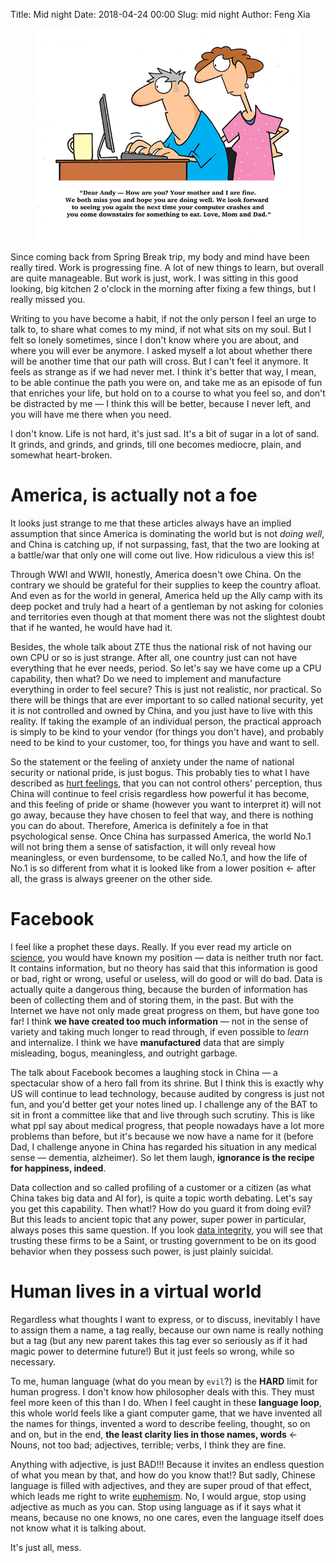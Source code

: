 Title: Mid night
Date: 2018-04-24 00:00
Slug: mid night
Author: Feng Xia

<figure class="col l6 m12 s12">
  <img src="/images/missing%20you.png"/>
</figure>

Since coming back from Spring Break trip, my body and mind have been
really tired. Work is progressing fine. A lot of new things to learn,
but overall are quite manageable. But work is just, work. I was
sitting in this good looking, big kitchen 2 o'clock in the morning
after fixing a few things, but I really missed you. 

Writing to you have become a habit, if not the only person I feel an
urge to talk to, to share what comes to my mind, if not what sits on
my soul. But I felt so lonely sometimes, since I don't know where you
are about, and where you will ever be anymore. I asked myself a lot
about whether there will be another time that our path will cross. But
I can't feel it anymore. It feels as strange as if we had never met. I
think it's better that way, I mean, to be able continue the path you
were on, and take me as an episode of fun that enriches your life, but
hold on to a course to what you feel so, and don't be distracted by me
&mdash; I think this will be better, because I never left, and you
will have me there when you need.

I don't know. Life is not hard, it's just sad. It's a bit of sugar in
a lot of sand. It grinds, and grinds, and grinds, till one becomes
mediocre, plain, and somewhat heart-broken.

# America, is actually not a foe

It looks just strange to me that these articles always have an implied
assumption that since America is dominating the world but is not
_doing well_, and China is catching up, if not surpassing, fast, that
the two are looking at a battle/war that only one will come out
live. How ridiculous a view this is!

Through WWI and WWII, honestly, America doesn't owe China. On the
contrary we should be grateful for their supplies to keep the country
afloat. And even as for the world in general, America held up the Ally
camp with its deep pocket and truly had a heart of a gentleman by not
asking for colonies and territories even though at that moment there
was not the slightest doubt that if he wanted, he would have had it.

Besides, the whole talk about ZTE thus the national
risk of not having our own CPU or so is just strange. After all, one
country just can not have everything that he ever needs, period. So
let's say we have come up a CPU capability, then what? Do we need to
implement and manufacture everything in order to feel secure? This is
just not realistic, nor practical. So there will be things that are
ever important to so called national security, yet it is not
controlled and owned by China, and you just have to live with this
reality. If taking the example of an individual person, the practical
approach is simply to be kind to your vendor (for things you don't
have), and probably need to be kind to your customer, too, for things
you have and want to sell.

So the statement or the feeling of anxiety under the name of national
security or national pride, is just bogus. This probably ties to what
I have described as [hurt feelings][1], that you can not control
others' perception, thus China will continue to feel crisis regardless
how powerful it has become, and this feeling of pride or shame
(however you want to interpret it) will not go away, because they have
chosen to feel that way, and there is nothing you can do
about. Therefore, America is definitely a foe in that psychological
sense. Once China has surpassed America, the world No.1 will not
bring them a sense of satisfaction, it will only reveal how
meaningless, or even burdensome, to be called No.1, and how the life
of No.1 is so different from what it is looked like from a lower
position &larr; after all, the grass is always greener on the other
side.

[1]: {filename}/thoughts/hurt%20feeling.md

# Facebook

I feel like a prophet these days. Really. If you ever read my article
on [science][2], you would have known my position &mdash; data is
neither truth nor fact. It contains information, but no theory has
said that this information is good or bad, right or wrong, useful or
useless, will do good or will do bad. Data is actually quite a
dangerous thing, because the burden of information has been of
collecting them and of storing them, in the past. But with the Internet
we have not only made great progress on them, but have gone too far! I
think **we have created too much information** &mdash; not in the
sense of variety and taking much longer to read through, if even
possible to _learn_ and internalize. I think we have **manufactured**
data that are simply misleading, bogus, meaningless, and outright garbage.

[2]: {filename}/thoughts/science.md

The talk about Facebook becomes a laughing stock in China &mdash; a
spectacular show of a hero fall from its shrine. But I think this is
exactly why US will continue to lead technology, because audited by
congress is just not fun, and you'd better get your notes lined up. I
challenge any of the BAT to sit in front a committee like that and
live through such scrutiny. This is like what ppl say about medical
progress, that people nowadays have a lot more problems than before,
but it's because we now have a name for it (before Dad, I challenge
anyone in China has regarded his situation in any medical sense
&mdash; dementia, alzheimer). So let them laugh, **ignorance is the
recipe for happiness, indeed**.

Data collection and so called profiling of a customer or a citizen (as
what China takes big data and AI for), is quite a topic worth
debating. Let's say you get this capability. Then what!? How do you
guard it from doing evil? But this leads to ancient topic that any
power, super power in particular, always poses this same question. If
you look [data integrity][4], you will see that trusting these firms
to be a Saint, or trusting government to be on its good behavior when
they possess such power, is just plainly suicidal.

[4]: {filename}/thoughts/data%20and%20credit%20score.md

# Human lives in a virtual world

Regardless what thoughts I want to express, or to discuss, inevitably
I have to assign them a name, a tag really, because our own name is
really
nothing but a tag (but any new parent takes this tag ever so seriously
as if it had magic power to determine future!) But it just feels so
wrong, while so necessary.

To me, human language (what do you mean by `evil`?) is the **HARD**
limit for human progress. I don't know how philosopher deals with
this.  They must feel more keen of this than I do. When I feel caught
in these **language loop**, this whole world feels like a giant
computer game, that we have invented all the names for things,
invented a word to describe feeling, thought, so on and on, but in the
end, **the least clarity lies in those names, words** &larr; Nouns,
not too bad; adjectives, terrible; verbs, I think they are fine.

Anything with adjective, is just BAD!!! Because it invites an endless
question of what you mean by that, and how do you know that!? But
sadly, Chinese language is filled with adjectives, and they are super
proud of that effect, which leads me right to write
[euphemism][3]. No, I would argue, stop using adjective as much as you
can. Stop using language as if it says what it means, because no one
knows, no one cares, even the language itself does not know what it is
talking about.

[3]: {filename}/thoughts/euphemism.md

It's just all, mess.
